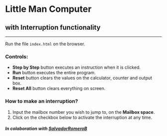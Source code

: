 # Little Man Computer
## with Interruption functionality
---
Run the file `index.html` on the browser.

### Controls:
* **Step by Step** button executes an instruction when it is clicked.
* **Run** button executes the entire program.
* **Reset** button clears the values on the calculator, counter and output box.
* **Reset All** button clears everything on screen.

### How to make an interruption?
1. Input the mailbox number you wish to jump to, on the **Mailbox space**.
2. Click on the checkbox below to activate the interruption at any time.

##### In colaboration with [SalvadorRomeroB](https://github.com/SalvadorRomeroB)

